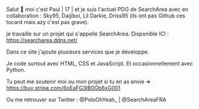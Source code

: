 Salut 👋 moi c'est Paul | 17 | et je suis l'actuel PDG de SearchArea avec en collaboration : Sky95, Daijiboi, Lil Darkie, Driss95 (ils ont pas Github ces tocard mais azy c'est pas grave).

je travaille sur un projet qui s'appelle SearchArea. Disponible ICI : https://searcharea.ddns.net/

Dans ce site j'ajoute plusieurs services que je développe.

Je code surtout avec HTML, CSS et JavaScript. Et occasionnellement avec Python.

Tu peut me soutenir moi ou mon projet si tu en as envie => https://buy.stripe.com/6oEaFG3IB0Gb6xG001

Ou me retrouver sur Twitter : @PoloOhYeah_ | @SearchAreaFRA
